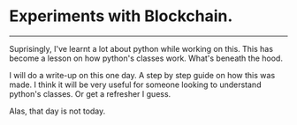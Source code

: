 # Experiments with Blockchain.
-------------------------------

Suprisingly, I've learnt a lot about python while working on this.
This has become a lesson on how python's classes work. What's beneath the hood.

I will do a write-up on this one day. A step by step guide on how this was made. I think it will be very useful for someone looking to understand python's classes. Or get a refresher I guess.

Alas, that day is not today.